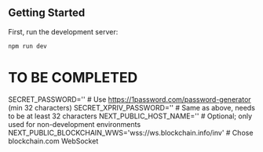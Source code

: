 ## Getting Started

First, run the development server:

```bash
npm run dev

```

# TO BE COMPLETED

SECRET_PASSWORD='' # Use https://1password.com/password-generator (min 32 characters)
SECRET_XPRIV_PASSWORD='' # Same as above, needs to be at least 32 characters
NEXT_PUBLIC_HOST_NAME='' # Optional; only used for non-development environments
NEXT_PUBLIC_BLOCKCHAIN_WWS='wss://ws.blockchain.info/inv' # Chose blockchain.com WebSocket

